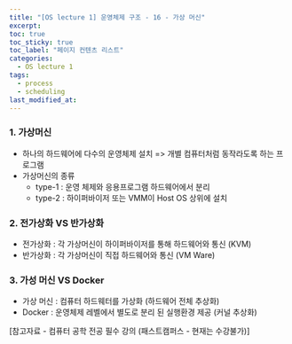 ```yaml
---
title: "[OS lecture 1] 운영체제 구조 - 16 - 가상 머신"
excerpt:
toc: true
toc_sticky: true
toc_label: "페이지 컨텐츠 리스트"
categories:
  - OS lecture 1
tags:
  - process
  - scheduling
last_modified_at:
---
```


### **1. 가상머신**

- 하나의 하드웨어에 다수의 운영체제 설치 => 개별 컴퓨터처럼 동작라도록 하는 프로그램
- 가상머신의 종류
  - type-1 : 운영 체제와 응용프로그램 하드웨어에서 분리
  - type-2 : 하이퍼바이저 또는 VMM이 Host OS 상위에 설치

### **2. 전가상화 VS 반가상화**

- 전가상화 : 각 가상머신이 하이퍼바이저를 통해 하드웨어와 통신 (KVM)
- 반가상화 : 각 가상머신이 직접 하드웨어와 통신 (VM Ware)

### **3. 가성 머신 VS Docker**

- 가상 머신 : 컴퓨터 하드웨터를 가상화 (하드웨어 전체 추상화)
- Docker : 운영체제 레벨에서 별도로 분리 된 실행환경 제공 (커널 추상화)

[참고자료 - 컴퓨터 공학 전공 필수 강의 (패스트캠퍼스 - 현재는 수강불가)]
